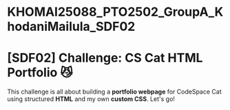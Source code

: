 # KHOMAI25088_PTO2502_GroupA_KhodaniMailula_SDF02

# [SDF02] Challenge: CS Cat HTML Portfolio 😼

This challenge is all about building a **portfolio webpage** for CodeSpace Cat using structured **HTML** and my own **custom CSS**. Let's go!